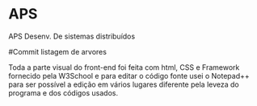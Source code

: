 # APS
APS Desenv. De sistemas distribuídos

#Commit listagem de arvores

Toda a parte visual do front-end foi feita com html, CSS e Framework fornecido pela W3School e para editar o código fonte usei o Notepad++ para ser possível a edição em vários lugares diferente pela leveza do programa e dos códigos usados.

